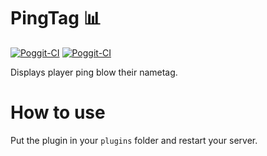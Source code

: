 # PingTag 📊
[![Poggit-CI](https://poggit.pmmp.io/shield.api/PingTag)](https://poggit.pmmp.io/p/PingTag) [![Poggit-CI](https://poggit.pmmp.io/shield.dl.total/PingTag)](https://poggit.pmmp.io/p/PingTag)

Displays player ping blow their nametag.

# How to use
Put the plugin in your `plugins` folder and restart your server.
